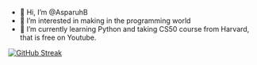- 👋 Hi, I’m @AsparuhB
- 👀 I’m interested in making in the programming world
- 🌱 I’m currently learning Python and taking CS50 course from Harvard, that is free on Youtube. 

[![GitHub Streak](https://streak-stats.demolab.com?user=AsparuhB&theme=dark)](https://git.io/streak-stats)
